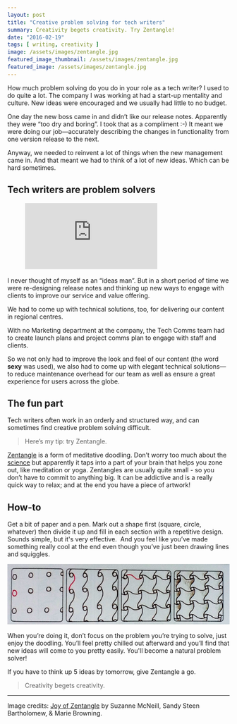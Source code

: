 ```yaml
---
layout: post
title: "Creative problem solving for tech writers"
summary: Creativity begets creativity. Try Zentangle!
date: "2016-02-19"
tags: [ writing, creativity ]
image: /assets/images/zentangle.jpg
featured_image_thumbnail: /assets/images/zentangle.jpg
featured_image: /assets/images/zentangle.jpg
---
```


How much problem solving do you do in your role as a tech writer? I used to do quite a lot. The company I was working at had a start-up mentality and culture. New ideas were encouraged and we usually had little to no budget.

One day the new boss came in and didn’t like our release notes. Apparently they were “too dry and boring”. I took that as a compliment :-) It meant we were doing our job—accurately describing the changes in functionality from one version release to the next.

Anyway, we needed to reinvent a lot of things when the new management came in. And that meant we had to think of a lot of new ideas. Which can be hard sometimes.

## Tech writers are problem solvers

<!-- blank line -->
<figure class="video_container">
  <iframe src="https://www.youtube.com/embed/4Lrbw4-vkFM" title="YouTube video player" frameborder="0" allowfullscreen="true"> </iframe>
</figure>
<!-- blank line -->

I never thought of myself as an “ideas man”. But in a short period of time we were re-designing release notes and thinking up new ways to engage with clients to improve our service and value offering.

We had to come up with technical solutions, too, for delivering our content in regional centres.

With no Marketing department at the company, the Tech Comms team had to create launch plans and project comms plan to engage with staff and clients.

So we not only had to improve the look and feel of our content (the word **sexy** was used), we also had to come up with elegant technical solutions—to reduce maintenance overhead for our team as well as ensure a great experience for users across the globe.

## The fun part

Tech writers often work in an orderly and structured way, and can sometimes find creative problem solving difficult.

> Here’s my tip: try Zentangle.

[Zentangle](https://www.zentangle.com/zentangle-method) is a form of meditative doodling. Don’t worry too much about the [science](https://www.psychologytoday.com/blog/arts-and-health/201401/doodling-your-way-more-mindful-life) but apparently it taps into a part of your brain that helps you zone out, like meditation or yoga. Zentangles are usually quite small - so you don’t have to commit to anything big. It can be addictive and is a really quick way to relax; and at the end you have a piece of artwork!

## How-to

Get a bit of paper and a pen. Mark out a shape first (square, circle, whatever) then divide it up and fill in each section with a repetitive design. Sounds simple, but it's very effective.  And you feel like you’ve made something really cool at the end even though you’ve just been drawing lines and squiggles.

![Zentangle instructions](/assets/images/zentangle.jpg)

When you’re doing it, don’t focus on the problem you’re trying to solve, just enjoy the doodling. You’ll feel pretty chilled out afterward and you’ll find that new ideas will come to you pretty easily. You'll become a natural problem solver!

If you have to think up 5 ideas by tomorrow, give Zentangle a go.

> Creativity begets creativity.

---

Image credits: [Joy of Zentangle](https://www.goodreads.com/book/show/50957691-joy-of-zentangle) by Suzanne McNeill, Sandy Steen Bartholomew, & Marie Browning.

